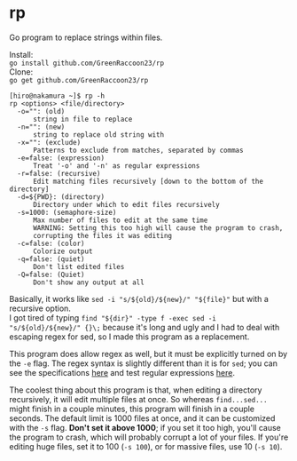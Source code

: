 # rp
Go program to replace strings within files.  

Install:  
`go install github.com/GreenRaccoon23/rp`  
Clone:  
`go get github.com/GreenRaccoon23/rp`  

    [hiro@nakamura ~]$ rp -h
    rp <options> <file/directory>
      -o="": (old)
          string in file to replace
      -n="": (new)
          string to replace old string with
      -x="": (exclude)
          Patterns to exclude from matches, separated by commas
      -e=false: (expression)
          Treat '-o' and '-n' as regular expressions
      -r=false: (recursive)
          Edit matching files recursively [down to the bottom of the directory]
      -d=${PWD}: (directory)
          Directory under which to edit files recursively
      -s=1000: (semaphore-size)
          Max number of files to edit at the same time
          WARNING: Setting this too high will cause the program to crash,
          corrupting the files it was editing
      -c=false: (color)
          Colorize output
      -q=false: (quiet)
          Don't list edited files
      -Q=false: (Quiet)
          Don't show any output at all

Basically, it works like `sed -i "s/${old}/${new}/" "${file}"` but with a recursive option.  
I got tired of typing `find "${dir}" -type f -exec sed -i "s/${old}/${new}/" {}\;` because it's long and ugly and I had to deal with escaping regex for sed, so I made this program as a replacement.  

This program does allow regex as well, but it must be explicitly turned on by the `-e` flag. The regex syntax is slightly different than it is for `sed`; you can see the specifications [here](https://github.com/google/re2/wiki/Syntax) and test regular expressions [here](http://www.regexplanet.com/advanced/golang/index.html).  

The coolest thing about this program is that, when editing a directory recursively, it will edit multiple files at once. So whereas `find...sed...` might finish in a couple minutes, this program will finish in a couple seconds. The default limit is 1000 files at once, and it can be customized with the `-s` flag. **Don't set it above 1000**; if you set it too high, you'll cause the program to crash, which will probably corrupt a lot of your files. If you're editing huge files, set it to 100 (`-s 100`), or for massive files, use 10 (`-s 10`).
